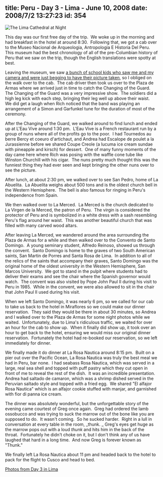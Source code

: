 title: Peru - Day 3 - Lima - June 10, 2008
date: 2008/7/2 13:27:23
id: 354
---
![The Lima Cathedral at Night](/journal_images/IMG_0787-journal.jpg)

This day was our first free day of the trip.  We woke up in the morning and had breakfast in the hotel at around 8:30.  Following that, we got a cab over to the Museo Nacional de Arqueologia, Antropologia E Historia Del Peru.  This museum had the best chronology of all of the pre-Columbian history of Peru that we saw on the trip, though the English translations were spotty at best. 

Leaving the museum, we saw [a bunch of school kids who saw me and my camera and were just begging to have their picture taken](ViewPhoto.aspx?ID=4601&LINK_ID=PERU20080610&PAGE=25), so I obliged on the walk over to the cab.  The cab driver then took us over to the Plaza de Armas where we arrived just in time to catch the Changing of the Guard.  The Changing of the Guard was a very impressive show.  The soldiers did a high leg kick with each step, bringing their leg well up above their waist.  We did get a laugh when Rich noticed that the band was playing an arrangement of a Simon and Garfunkel tune for the duration of most of the ceremony.

After the Changing of the Guard, we walked around to find lunch and ended up at L'Eau Vive around 1:30 pm.  L'Eau Vive is a French restaurant run by a group of nuns where all of the profits go to the poor.  I had Tournedos au berre Bercy et coeuro d'artichaut, and Andrea had Escalope de poulet a la Jurassienne before we shared Coupe Creole (a lucuma ice cream sundae with pineapple and kirsch) for dessert.  One of many funny moments of the day came here where Rich was posing with the waffle cone tube like Winston Churchill with his cigar.  The nuns pretty much thought this was the funniest thing they had ever seen and kept bringing the other nuns over to see the picture.

After lunch, at about 2:30 pm, we walked over to see San Pedro, home of La Abuelita.  La Abuelita weighs about 500 tons and is the oldest church bell in the Western Hemisphere.  The bell is also famous for ringing in Peru's independence from Spain. 

We then walked over to La Merced.  La Merced is the church dedicated to La Virgen de la Merced, the patron of Peru.  The virgin is considered the protector of Peru and is symbolized in a white dress with a sash resembling Peru's flag around her waist.  This was another beautiful church that was filled with many carved wood altars.

After leaving La Merced, we wandered around the area surrounding the Plaza de Armas for a while and then walked over to the Convento de Santo Domingo.  A young seminary student, Alfredo Reinoso, showed us through the convent.  Santo Domingo is home to the graves of two South American saints, San Martin de Porres and Santa Rosa de Lima.  In addition to all of the relics of the saints that accompany their graves, Santo Domingo was the original home of the oldest university in the Western Hemisphere, San Marcos University.  We got to stand in the pulpit where students had to deliver their exams and see the chair where the Spanish governor would watch.  The convent was also visited by Pope John Paul II during his visit to Peru in 1985.  While in the convent, we were also allowed to sit in the chair that John Paul II used during his visit.

When we left Santo Domingo, it was nearly 6 pm, so we called for our cab to take us back to the hotel in Miraflores so we could make our dinner reservation.  They said they would be there in about 30 minutes, so Andrea and I walked over to the Plaza de Armas for some night photos while we waited.  Unfortunately, due to Lima's ridiculous traffic, we waited for over an hour for the cab to show up.  When it finally did show up, it took over an hour to get back to the hotel, ensuring we would miss our original dinner reservation.  Fortunately the hotel had re-booked our reservation, so we left immediately for dinner.

We finally made it do dinner at La Rosa Nautica around 8:15 pm.  Built on a pier out over the Pacific Ocean, La Rosa Nautica was truly the best meal we had in Peru, bar none.  I had seabass Rosa Nautica, which was served in a large, real sea shell and topped with puff pastry which they cut open in front of me to reveal the rest of the dish.  It was an incredible presentation.  Andrea had saltado de camaron, which was a shrimp dished served in the Peruvian saltado style and topped with a fried egg.  We shared "El alfajor Rosa Nautica" which is an alfajor cookie stuffed with manjar, and garnished with fior di panna ice cream. 

The dinner was absolutely wonderful, but the unforgettable story of the evening came courtest of Greg once again.  Greg had ordered the lamb ossobucco and was trying to suck the marrow out of the bone like you are supposed to do.  It wasn't coming.  So he sucked harder.  Right in a lull in conversation at every table in the room, _thunk. _ Greg's eyes get huge as the marrow pops out with a loud _thunk_ and hits him in the back of the throat.  Fortunately he didn't choke on it, but I don't think any of us have laughed that hard in a long time.  And now Greg is forever known as "Thunk."

We finally left La Rosa Nautica about 11 pm and headed back to the hotel to pack for the flight to Cusco and head to bed.

[Photos from Day 3 in Lima](PhotoAlbum.aspx?ID=PERU20080610)